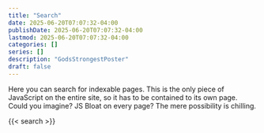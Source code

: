 ```yaml
---
title: "Search"
date: 2025-06-20T07:07:32-04:00
publishDate: 2025-06-20T07:07:32-04:00
lastmod: 2025-06-20T07:07:32-04:00
categories: []
series: []
description: "GodsStrongestPoster"
draft: false
---
```


Here you can search for indexable pages. This is the only piece of JavaScript on
the entire site, so it has to be contained to its own page. Could you imagine?
JS Bloat on every page? The mere possibility is chilling.

{{< search >}}

